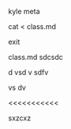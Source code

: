 kyle meta





cat < class.md


exit



class.md
sdcsdc








d
vsd
v
sdfv

vs
dv






<<<<<<<<<<<




sxzcxz





